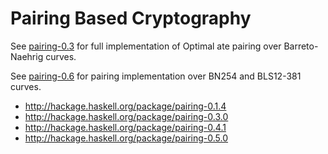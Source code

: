 Pairing Based Cryptography
==========================

See [pairing-0.3](https://github.com/adjoint-io/pairing/tree/d758433bf01123948fe28b2e1192d897f5bf1567) for full implementation of
Optimal ate pairing over Barreto-Naehrig curves.

See [pairing-0.6](https://github.com/adjoint-io/pairing)
for pairing implementation over BN254 and BLS12-381 curves.

* http://hackage.haskell.org/package/pairing-0.1.4
* http://hackage.haskell.org/package/pairing-0.3.0
* http://hackage.haskell.org/package/pairing-0.4.1
* http://hackage.haskell.org/package/pairing-0.5.0
